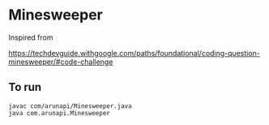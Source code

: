 # Minesweeper

Inspired from 

https://techdevguide.withgoogle.com/paths/foundational/coding-question-minesweeper/#code-challenge

## To run

```
javac com/arunapi/Minesweeper.java
java com.arunapi.Minesweeper
```